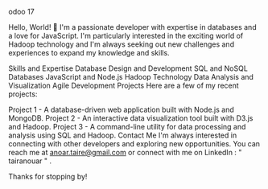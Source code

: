 odoo 17

Hello, World! 👋
I'm a passionate developer with expertise in databases and a love for JavaScript. I'm particularly interested in the exciting world of Hadoop technology and I'm always seeking out new challenges and experiences to expand my knowledge and skills.

Skills and Expertise
Database Design and Development
SQL and NoSQL Databases
JavaScript and Node.js
Hadoop Technology
Data Analysis and Visualization
Agile Development
Projects
Here are a few of my recent projects:

Project 1 - A database-driven web application built with Node.js and MongoDB.
Project 2 - An interactive data visualization tool built with D3.js and Hadoop.
Project 3 - A command-line utility for data processing and analysis using SQL and Hadoop.
Contact Me
I'm always interested in connecting with other developers and exploring new opportunities. You can reach me at anoar.taire@gmail.com or connect with me on LinkedIn : " tairanouar "
.

Thanks for stopping by!
